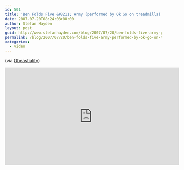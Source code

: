 ```yaml
---
id: 501
title: 'Ben Folds Five &#8211; Army (performed by Ok Go on treadmills)'
date: 2007-07-20T08:24:03+00:00
author: Stefan Hayden
layout: post
guid: http://www.stefanhayden.com/blog/2007/07/20/ben-folds-five-army-performed-by-ok-go-on-treadmills/
permalink: /blog/2007/07/20/ben-folds-five-army-performed-by-ok-go-on-treadmills/
categories:
  - video
---
```

(via <a href="http://obeastiality.com/">Obeastiality</a>)
<iframe width="560" height="315" src="https://www.youtube.com/embed/Klvk8q_ckxE" title="YouTube video player" frameborder="0" allow="accelerometer; autoplay; clipboard-write; encrypted-media; gyroscope; picture-in-picture" allowfullscreen></iframe>